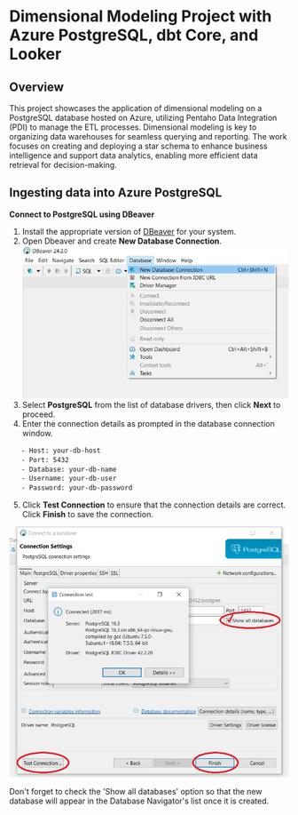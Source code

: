 # Dimensional Modeling Project with Azure PostgreSQL, dbt Core, and Looker

## Overview
This project showcases the application of dimensional modeling on a PostgreSQL database hosted on Azure, utilizing Pentaho Data Integration (PDI) to manage the ETL processes. Dimensional modeling is key to organizing data warehouses for seamless querying and reporting. The work focuses on creating and deploying a star schema to enhance business intelligence and support data analytics, enabling more efficient data retrieval for decision-making.

## Ingesting data into Azure PostgreSQL
  
**Connect to PostgreSQL using DBeaver**

   1. Install the appropriate version of [DBeaver](https://dbeaver.io/download/) for your system.
   2. Open Dbeaver and create **New Database Connection**. 
   ![alt text](./img/1.jpg)
   3. Select **PostgreSQL** from the list of database drivers, then click **Next** to proceed.
   4. Enter the connection details as prompted in the database connection window.
   ```bash
      - Host: your-db-host
      - Port: 5432
      - Database: your-db-name
      - Username: your-db-user
      - Password: your-db-password
   ```
   5. Click **Test Connection** to ensure that the connection details are correct. Click **Finish** to save the connection.

   ![alt text](./img/2.jpg)

Don't forget to check the 'Show all databases' option so that the new database will appear in the Database Navigator's list once it is created.

